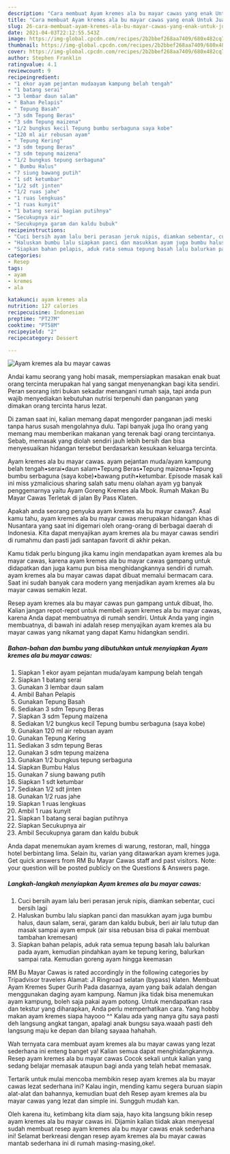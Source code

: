 ```yaml
---
description: "Cara membuat Ayam kremes ala bu mayar cawas yang enak Untuk Jualan"
title: "Cara membuat Ayam kremes ala bu mayar cawas yang enak Untuk Jualan"
slug: 26-cara-membuat-ayam-kremes-ala-bu-mayar-cawas-yang-enak-untuk-jualan
date: 2021-04-03T22:12:55.543Z
image: https://img-global.cpcdn.com/recipes/2b2bbef268aa7409/680x482cq70/ayam-kremes-ala-bu-mayar-cawas-foto-resep-utama.jpg
thumbnail: https://img-global.cpcdn.com/recipes/2b2bbef268aa7409/680x482cq70/ayam-kremes-ala-bu-mayar-cawas-foto-resep-utama.jpg
cover: https://img-global.cpcdn.com/recipes/2b2bbef268aa7409/680x482cq70/ayam-kremes-ala-bu-mayar-cawas-foto-resep-utama.jpg
author: Stephen Franklin
ratingvalue: 4.1
reviewcount: 9
recipeingredient:
- "1 ekor ayam pejantan mudaayam kampung belah tengah"
- "1 batang serai"
- "3 lembar daun salam"
- " Bahan Pelapis"
- " Tepung Basah"
- "3 sdm Tepung Beras"
- "3 sdm Tepung maizena"
- "1/2 bungkus kecil Tepung bumbu serbaguna saya kobe"
- "120 ml air rebusan ayam"
- " Tepung Kering"
- "3 sdm tepung Beras"
- "3 sdm tepung maizena"
- "1/2 bungkus tepung serbaguna"
- " Bumbu Halus"
- "7 siung bawang putih"
- "1 sdt ketumbar"
- "1/2 sdt jinten"
- "1/2 ruas jahe"
- "1 ruas lengkuas"
- "1 ruas kunyit"
- "1 batang serai bagian putihnya"
- "Secukupnya air"
- "Secukupnya garam dan kaldu bubuk"
recipeinstructions:
- "Cuci bersih ayam lalu beri perasan jeruk nipis, diamkan sebentar, cuci bersih lagi"
- "Haluskan bumbu lalu siapkan panci dan masukkan ayam juga bumbu halus, daun salam, serai, garam dan kaldu bubuk, beri air lalu tutup dan masak sampai ayam empuk (air sisa rebusan bisa di pakai membuat tambahan kremesan)"
- "Siapkan bahan pelapis, aduk rata semua tepung basah lalu balurkan pada ayam, kemudian pindahkan ayam ke tepung kering, balurkan sampai rata. Kemudian goreng ayam hingga keemasan"
categories:
- Resep
tags:
- ayam
- kremes
- ala

katakunci: ayam kremes ala 
nutrition: 127 calories
recipecuisine: Indonesian
preptime: "PT27M"
cooktime: "PT58M"
recipeyield: "2"
recipecategory: Dessert

---
```



![Ayam kremes ala bu mayar cawas](https://img-global.cpcdn.com/recipes/2b2bbef268aa7409/680x482cq70/ayam-kremes-ala-bu-mayar-cawas-foto-resep-utama.jpg)

Andai kamu seorang yang hobi masak, mempersiapkan masakan enak buat orang tercinta merupakan hal yang sangat menyenangkan bagi kita sendiri. Peran seorang istri bukan sekadar menangani rumah saja, tapi anda pun wajib menyediakan kebutuhan nutrisi terpenuhi dan panganan yang dimakan orang tercinta harus lezat.

Di zaman  saat ini, kalian memang dapat mengorder panganan jadi meski tanpa harus susah mengolahnya dulu. Tapi banyak juga lho orang yang memang mau memberikan makanan yang terenak bagi orang tercintanya. Sebab, memasak yang diolah sendiri jauh lebih bersih dan bisa menyesuaikan hidangan tersebut berdasarkan kesukaan keluarga tercinta. 

Ayam kremes ala bu mayar cawas. ayam pejantan muda/ayam kampung belah tengah•serai•daun salam•Tepung Beras•Tepung maizena•Tepung bumbu serbaguna (saya kobe)•bawang putih•ketumbar. Episode masak kali ini miss yzmalicious sharing salah satu menu olahan ayam yg banyak penggemarnya yaitu Ayam Goreng Kremes ala Mbok. Rumah Makan Bu Mayar Cawas Terletak di jalan By Pass Klaten.

Apakah anda seorang penyuka ayam kremes ala bu mayar cawas?. Asal kamu tahu, ayam kremes ala bu mayar cawas merupakan hidangan khas di Nusantara yang saat ini digemari oleh orang-orang di berbagai daerah di Indonesia. Kita dapat menyajikan ayam kremes ala bu mayar cawas sendiri di rumahmu dan pasti jadi santapan favorit di akhir pekan.

Kamu tidak perlu bingung jika kamu ingin mendapatkan ayam kremes ala bu mayar cawas, karena ayam kremes ala bu mayar cawas gampang untuk didapatkan dan juga kamu pun bisa menghidangkannya sendiri di rumah. ayam kremes ala bu mayar cawas dapat dibuat memalui bermacam cara. Saat ini sudah banyak cara modern yang menjadikan ayam kremes ala bu mayar cawas semakin lezat.

Resep ayam kremes ala bu mayar cawas pun gampang untuk dibuat, lho. Kalian jangan repot-repot untuk membeli ayam kremes ala bu mayar cawas, karena Anda dapat membuatnya di rumah sendiri. Untuk Anda yang ingin membuatnya, di bawah ini adalah resep menyajikan ayam kremes ala bu mayar cawas yang nikamat yang dapat Kamu hidangkan sendiri.

<!--inarticleads1-->

##### Bahan-bahan dan bumbu yang dibutuhkan untuk menyiapkan Ayam kremes ala bu mayar cawas:

1. Siapkan 1 ekor ayam pejantan muda/ayam kampung belah tengah
1. Siapkan 1 batang serai
1. Gunakan 3 lembar daun salam
1. Ambil  Bahan Pelapis
1. Gunakan  Tepung Basah
1. Sediakan 3 sdm Tepung Beras
1. Siapkan 3 sdm Tepung maizena
1. Sediakan 1/2 bungkus kecil Tepung bumbu serbaguna (saya kobe)
1. Gunakan 120 ml air rebusan ayam
1. Gunakan  Tepung Kering
1. Sediakan 3 sdm tepung Beras
1. Gunakan 3 sdm tepung maizena
1. Gunakan 1/2 bungkus tepung serbaguna
1. Siapkan  Bumbu Halus
1. Gunakan 7 siung bawang putih
1. Siapkan 1 sdt ketumbar
1. Sediakan 1/2 sdt jinten
1. Gunakan 1/2 ruas jahe
1. Siapkan 1 ruas lengkuas
1. Ambil 1 ruas kunyit
1. Siapkan 1 batang serai bagian putihnya
1. Siapkan Secukupnya air
1. Ambil Secukupnya garam dan kaldu bubuk


Anda dapat menemukan ayam kremes di warung, restoran, mall, hingga hotel berbintang lima. Selain itu, varian yang ditawarkan ayam kremes juga. Get quick answers from RM Bu Mayar Cawas staff and past visitors. Note: your question will be posted publicly on the Questions &amp; Answers page. 

<!--inarticleads2-->

##### Langkah-langkah menyiapkan Ayam kremes ala bu mayar cawas:

1. Cuci bersih ayam lalu beri perasan jeruk nipis, diamkan sebentar, cuci bersih lagi
1. Haluskan bumbu lalu siapkan panci dan masukkan ayam juga bumbu halus, daun salam, serai, garam dan kaldu bubuk, beri air lalu tutup dan masak sampai ayam empuk (air sisa rebusan bisa di pakai membuat tambahan kremesan)
1. Siapkan bahan pelapis, aduk rata semua tepung basah lalu balurkan pada ayam, kemudian pindahkan ayam ke tepung kering, balurkan sampai rata. Kemudian goreng ayam hingga keemasan


RM Bu Mayar Cawas is rated accordingly in the following categories by Tripadvisor travelers Alamat: Jl Ringroad selatan (bypass) klaten. Membuat Ayam Kremes Super Gurih Pada dasarnya, ayam yang baik adalah dengan menggunakan daging ayam kampung. Namun jika tidak bisa menemukan ayam kampung, boleh saja pakai ayam potong. Untuk mendapatkan rasa dan tekstur yang diharapkan, Anda perlu memperhatikan cara. Yang hobby makan ayam kremes siapa hayooo ^^ Kalau ada yang nanya gitu saya pasti deh langsung angkat tangan, apalagi anak bungsu saya.waaah pasti deh langsung maju ke depan dan bilang sayaaa hahahah. 

Wah ternyata cara membuat ayam kremes ala bu mayar cawas yang lezat sederhana ini enteng banget ya! Kalian semua dapat menghidangkannya. Resep ayam kremes ala bu mayar cawas Cocok sekali untuk kalian yang sedang belajar memasak ataupun bagi anda yang telah hebat memasak.

Tertarik untuk mulai mencoba membikin resep ayam kremes ala bu mayar cawas lezat sederhana ini? Kalau ingin, mending kamu segera buruan siapin alat-alat dan bahannya, kemudian buat deh Resep ayam kremes ala bu mayar cawas yang lezat dan simple ini. Sungguh mudah kan. 

Oleh karena itu, ketimbang kita diam saja, hayo kita langsung bikin resep ayam kremes ala bu mayar cawas ini. Dijamin kalian tiidak akan menyesal sudah membuat resep ayam kremes ala bu mayar cawas enak sederhana ini! Selamat berkreasi dengan resep ayam kremes ala bu mayar cawas mantab sederhana ini di rumah masing-masing,oke!.

